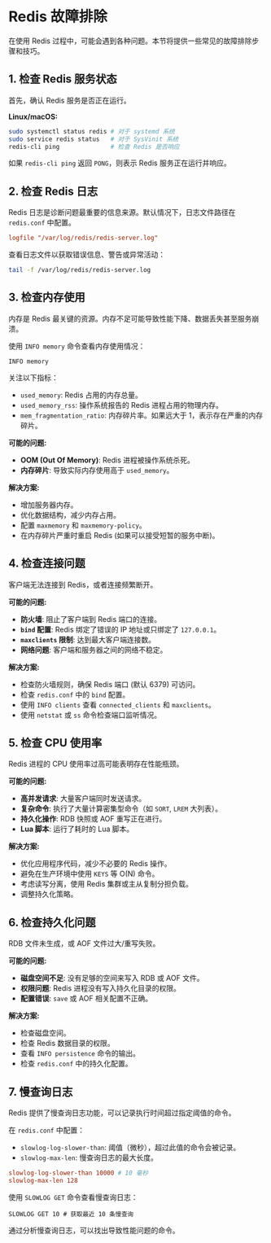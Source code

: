 # Redis 故障排除

在使用 Redis 过程中，可能会遇到各种问题。本节将提供一些常见的故障排除步骤和技巧。

## 1. 检查 Redis 服务状态

首先，确认 Redis 服务是否正在运行。

**Linux/macOS:**

```bash
sudo systemctl status redis # 对于 systemd 系统
sudo service redis status   # 对于 SysVinit 系统
redis-cli ping              # 检查 Redis 是否响应
```

如果 `redis-cli ping` 返回 `PONG`，则表示 Redis 服务正在运行并响应。

## 2. 检查 Redis 日志

Redis 日志是诊断问题最重要的信息来源。默认情况下，日志文件路径在 `redis.conf` 中配置。

```conf
logfile "/var/log/redis/redis-server.log"
```

查看日志文件以获取错误信息、警告或异常活动：

```bash
tail -f /var/log/redis/redis-server.log
```

## 3. 检查内存使用

内存是 Redis 最关键的资源。内存不足可能导致性能下降、数据丢失甚至服务崩溃。

使用 `INFO memory` 命令查看内存使用情况：

```
INFO memory
```

关注以下指标：
*   `used_memory`: Redis 占用的内存总量。
*   `used_memory_rss`: 操作系统报告的 Redis 进程占用的物理内存。
*   `mem_fragmentation_ratio`: 内存碎片率。如果远大于 1，表示存在严重的内存碎片。

**可能的问题:**
*   **OOM (Out Of Memory)**: Redis 进程被操作系统杀死。
*   **内存碎片**: 导致实际内存使用高于 `used_memory`。

**解决方案:**
*   增加服务器内存。
*   优化数据结构，减少内存占用。
*   配置 `maxmemory` 和 `maxmemory-policy`。
*   在内存碎片严重时重启 Redis (如果可以接受短暂的服务中断)。

## 4. 检查连接问题

客户端无法连接到 Redis，或者连接频繁断开。

**可能的问题:**
*   **防火墙**: 阻止了客户端到 Redis 端口的连接。
*   **`bind` 配置**: Redis 绑定了错误的 IP 地址或只绑定了 `127.0.0.1`。
*   **`maxclients` 限制**: 达到最大客户端连接数。
*   **网络问题**: 客户端和服务器之间的网络不稳定。

**解决方案:**
*   检查防火墙规则，确保 Redis 端口 (默认 6379) 可访问。
*   检查 `redis.conf` 中的 `bind` 配置。
*   使用 `INFO clients` 查看 `connected_clients` 和 `maxclients`。
*   使用 `netstat` 或 `ss` 命令检查端口监听情况。

## 5. 检查 CPU 使用率

Redis 进程的 CPU 使用率过高可能表明存在性能瓶颈。

**可能的问题:**
*   **高并发请求**: 大量客户端同时发送请求。
*   **复杂命令**: 执行了大量计算密集型命令（如 `SORT`, `LREM` 大列表）。
*   **持久化操作**: RDB 快照或 AOF 重写正在进行。
*   **Lua 脚本**: 运行了耗时的 Lua 脚本。

**解决方案:**
*   优化应用程序代码，减少不必要的 Redis 操作。
*   避免在生产环境中使用 `KEYS` 等 O(N) 命令。
*   考虑读写分离，使用 Redis 集群或主从复制分担负载。
*   调整持久化策略。

## 6. 检查持久化问题

RDB 文件未生成，或 AOF 文件过大/重写失败。

**可能的问题:**
*   **磁盘空间不足**: 没有足够的空间来写入 RDB 或 AOF 文件。
*   **权限问题**: Redis 进程没有写入持久化目录的权限。
*   **配置错误**: `save` 或 AOF 相关配置不正确。

**解决方案:**
*   检查磁盘空间。
*   检查 Redis 数据目录的权限。
*   查看 `INFO persistence` 命令的输出。
*   检查 `redis.conf` 中的持久化配置。

## 7. 慢查询日志

Redis 提供了慢查询日志功能，可以记录执行时间超过指定阈值的命令。

在 `redis.conf` 中配置：
*   `slowlog-log-slower-than`: 阈值（微秒），超过此值的命令会被记录。
*   `slowlog-max-len`: 慢查询日志的最大长度。

```conf
slowlog-log-slower-than 10000 # 10 毫秒
slowlog-max-len 128
```

使用 `SLOWLOG GET` 命令查看慢查询日志：

```
SLOWLOG GET 10 # 获取最近 10 条慢查询
```

通过分析慢查询日志，可以找出导致性能问题的命令。